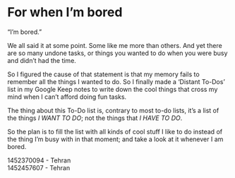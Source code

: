 ﻿# For when I’m bored

“I’m bored.”

We all said it at some point. Some like me more than others. And yet there are so many undone tasks, or things you wanted to do when you were busy and didn’t had the time. 

So I figured the cause of that statement is that my memory fails to remember all the things I wanted to do. So I finally made a ‘Distant To-Dos’ list in my Google Keep notes to write down the cool things that cross my mind when I can’t afford doing fun tasks.

The thing about this To-Do list is, contrary to most to-do lists, it’s a list of the things *I WANT TO DO*; not the things that *I HAVE TO DO*.

So the plan is to fill the list with all kinds of cool stuff I like to do instead of the thing I’m busy with in that moment; and take a look at it whenever I am bored. 

1452370094 - Tehran  
1452457607 - Tehran  
